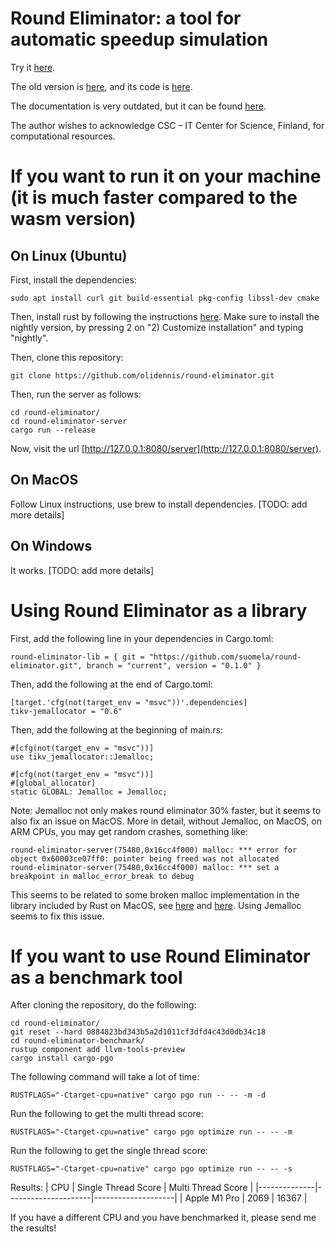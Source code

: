 # Round Eliminator: a tool for automatic speedup simulation

Try it [here](https://roundeliminator.github.io/re-experimental/).

The old version is [here](https://roundeliminator.github.io/re/), and its code is [here](https://github.com/olidennis/round-eliminator/tree/round-eliminator-1).

The documentation is very outdated, but it can be found [here](https://olidennis.github.io/files/roundeliminatortutorial.pdf).

The author wishes to acknowledge CSC – IT Center for Science, Finland, for computational resources.

# If you want to run it on your machine (it is much faster compared to the wasm version)
## On Linux (Ubuntu)
First, install the dependencies:
```
sudo apt install curl git build-essential pkg-config libssl-dev cmake
```
Then, install rust by following the instructions [here](https://www.rust-lang.org/tools/install). Make sure to install the nightly version, by pressing 2 on "2) Customize installation" and typing "nightly".

Then, clone this repository:
```
git clone https://github.com/olidennis/round-eliminator.git
```

Then, run the server as follows:
```
cd round-eliminator/
cd round-eliminator-server
cargo run --release
```
Now, visit the url [http://127.0.0.1:8080/server](http://127.0.0.1:8080/server).

## On MacOS
Follow Linux instructions, use brew to install dependencies. [TODO: add more details]

## On Windows
It works. [TODO: add more details]

# Using Round Eliminator as a library
First, add the following line in your dependencies in Cargo.toml:
```
round-eliminator-lib = { git = "https://github.com/suomela/round-eliminator.git", branch = "current", version = "0.1.0" }
```
Then, add the following at the end of Cargo.toml:
```
[target.'cfg(not(target_env = "msvc"))'.dependencies]
tikv-jemallocator = "0.6"
```

Then, add the following at the beginning of main.rs:
```
#[cfg(not(target_env = "msvc"))]
use tikv_jemallocator::Jemalloc;

#[cfg(not(target_env = "msvc"))]
#[global_allocator]
static GLOBAL: Jemalloc = Jemalloc;
```

Note: Jemalloc not only makes round eliminator 30% faster, but it seems to also fix an issue on MacOS. More in detail,
without Jemalloc, on MacOS, on ARM CPUs, you may get random crashes, something like:
```
round-eliminator-server(75480,0x16cc4f000) malloc: *** error for object 0x60003ce07ff0: pointer being freed was not allocated
round-eliminator-server(75480,0x16cc4f000) malloc: *** set a breakpoint in malloc_error_break to debug
```
This seems to be related to some broken malloc implementation in the library included by Rust on MacOS, see [here](https://github.com/rust-lang/rust/issues/92173) and [here](https://users.rust-lang.org/t/intermittent-free-without-malloc-in-heavily-threaded-safe-code-on-arm64-mac/105154/3). Using Jemalloc seems to fix this issue.


# If you want to use Round Eliminator as a benchmark tool
After cloning the repository, do the following:
```
cd round-eliminator/
git reset --hard 0884823bd343b5a2d1011cf3dfd4c43d0db34c18
cd round-eliminator-benchmark/
rustup component add llvm-tools-preview
cargo install cargo-pgo
```
The following command will take a lot of time:
```
RUSTFLAGS="-Ctarget-cpu=native" cargo pgo run -- -- -m -d
```
Run the following to get the multi thread score:
```
RUSTFLAGS="-Ctarget-cpu=native" cargo pgo optimize run -- -- -m
```
Run the following to get the single thread score:
```
RUSTFLAGS="-Ctarget-cpu=native" cargo pgo optimize run -- -- -s
```

Results:
| CPU          | Single Thread Score | Multi Thread Score |
|--------------|---------------------|--------------------|
| Apple M1 Pro | 2069                | 16367              |

If you have a different CPU and you have benchmarked it, please send me the results!


